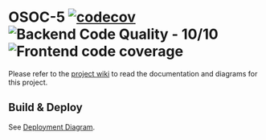 # OSOC-5 [![codecov](https://codecov.io/gh/SELab-2/OSOC-5/branch/main/graph/badge.svg?token=OUoDEEMq2C)](https://codecov.io/gh/SELab-2/OSOC-5) ![Backend Code Quality - 10/10](https://img.shields.io/badge/Backend_Code_Quality-10%2F10-green) ![Frontend code coverage](https://img.shields.io/badge/Frontend%20coverage-96.1%25-green)

Please refer to the [project wiki](https://github.com/SELab-2/OSOC-5/wiki) to read the documentation and diagrams for this project.

## Build & Deploy

See [Deployment Diagram](https://github.com/SELab-2/OSOC-5/wiki/Deployment-diagram).
